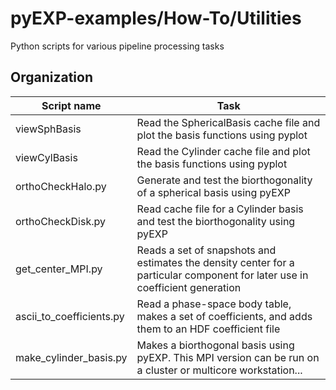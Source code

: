 # pyEXP-examples/How-To/Utilities

Python scripts for various pipeline processing tasks

## Organization

| Script name    | Task        |
| ---            | ---         |
| viewSphBasis   | Read the SphericalBasis cache file and plot the basis functions using pyplot |
| viewCylBasis   | Read the Cylinder cache file and plot the basis functions using pyplot |
| orthoCheckHalo.py | Generate and test the biorthogonality of a spherical basis using pyEXP |
| orthoCheckDisk.py | Read cache file for a Cylinder basis and test the biorthogonality using pyEXP |
| get_center_MPI.py | Reads a set of snapshots and estimates the density center for a particular component for later use in coefficient generation |
| ascii_to_coefficients.py | Read a phase-space body table, makes a set of coefficients, and adds them to an HDF coefficient file |
| make_cylinder_basis.py | Makes a biorthogonal basis using pyEXP.  This MPI version can be run on a cluster or multicore workstation... |
